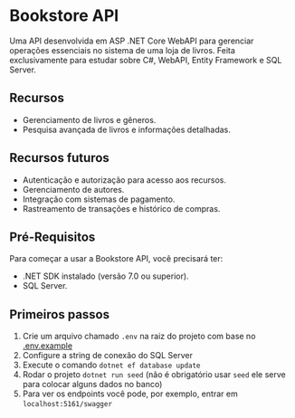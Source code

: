 # Bookstore API

Uma API desenvolvida em ASP .NET Core WebAPI para gerenciar operações essenciais no sistema de uma loja de livros. Feita exclusivamente para estudar sobre C#, WebAPI, Entity Framework e SQL Server.

## Recursos

- Gerenciamento de livros e gêneros.
- Pesquisa avançada de livros e informações detalhadas.

## Recursos futuros

- Autenticação e autorização para acesso aos recursos.
- Gerenciamento de autores.
- Integração com sistemas de pagamento.
- Rastreamento de transações e histórico de compras.

## Pré-Requisitos

Para começar a usar a Bookstore API, você precisará ter:

- .NET SDK instalado (versão 7.0 ou superior).
- SQL Server.

## Primeiros passos

1. Crie um arquivo chamado `.env` na raiz do projeto com base no [.env.example](.env.example)
2. Configure a string de conexão do SQL Server
3. Execute o comando `dotnet ef database update`
4. Rodar o projeto `dotnet run seed` (não é obrigatório usar `seed` ele serve para colocar alguns dados no banco)
5. Para ver os endpoints você pode, por exemplo, entrar em `localhost:5161/swagger`
